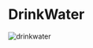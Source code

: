 # DrinkWater
![drinkwater](https://github.com/Skitttz/DrinkWater/assets/94083688/4dc84067-dbf0-4fb2-b132-64929f41b9ea)
